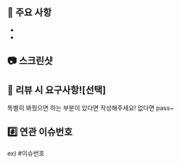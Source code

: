 ## 📌 주요 사항
- 
- 

## 📷 스크린샷



## 💬 리뷰 시 요구사항![선택]
특별히 봐줬으면 하는 부분이 있다면 작성해주세요! 없다면 pass~



## #️⃣ 연관 이슈번호
ex) #이슈번호
